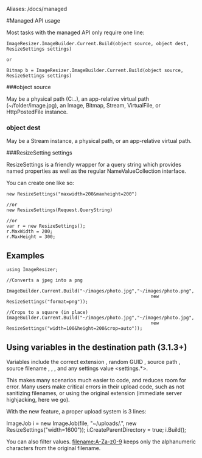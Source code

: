 Aliases: /docs/managed

#Managed API usage

Most tasks with the managed API only require one line:

	ImageResizer.ImageBuilder.Current.Build(object source, object dest, ResizeSettings settings)
	
	or
	
	Bitmap b = ImageResizer.ImageBuilder.Current.Build(object source, ResizeSettings settings)

###object source

May be a physical path (C:\..), an app-relative virtual path (~/folder/image.jpg), an Image, Bitmap, Stream, VirtualFile, or HttpPostedFile instance. 

### object dest

May be a Stream instance, a physical path, or an app-relative virtual path.

###ResizeSetting settings

ResizeSettings is a friendly wrapper for a query string which provides named properties as well as the regular NameValueCollection interface.

You can create one like so:

	new ResizeSettings("maxwidth=200&maxheight=200")
	
	//or
	new ResizeSettings(Request.QueryString)
	
	//or
	var r = new ResizeSettings();
	r.MaxWidth = 200;
	r.MaxHeight = 300;
	


## Examples


	using ImageResizer;
	
	//Converts a jpeg into a png
	
	ImageBuilder.Current.Build("~/images/photo.jpg","~/images/photo.png", 
														 new ResizeSettings("format=png"));
	
	//Crops to a square (in place)
	ImageBuilder.Current.Build("~/images/photo.jpg","~/images/photo.jpg", 
														 new ResizeSettings("width=100&height=200&crop=auto"));
	
## Using variables in the destination path (3.1.3+)


Variables include the correct extension <ext>, random GUID <guid>, source path <path>, source filename <filename>, <width>, <height>, and any settings value <settings.*>. 

This makes many scenarios much easier to code, and reduces room for error. Many users make critical errors in their upload code, such as not sanitizing filenames, or using the original extension (immediate server highjacking, here we go). 

With the new feature, a proper upload system is 3 lines:

ImageJob i = new ImageJob(file, 
"~/uploads/<guid>.<ext>", 
new ResizeSettings("width=1600")); 
i.CreateParentDirectory = true;
i.Build();

You can also filter values. <filename:A-Za-z0-9> keeps only the alphanumeric characters from the original filename.
